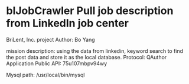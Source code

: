 blJobCrawler 
Pull job description from LinkedIn job center
============

BriLent, Inc. project
Author: Bo Yang

mission description:
using the data from linkedin, keyword search to find the post data and store it as the local database.
Protocol: QAuthor
Application Public API: 75u107mbpv94wy

Mysql path: /usr/local/bin/mysql

